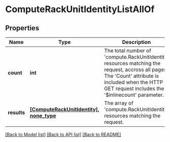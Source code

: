 # ComputeRackUnitIdentityListAllOf

## Properties
Name | Type | Description | Notes
------------ | ------------- | ------------- | -------------
**count** | **int** | The total number of &#39;compute.RackUnitIdentity&#39; resources matching the request, accross all pages. The &#39;Count&#39; attribute is included when the HTTP GET request includes the &#39;$inlinecount&#39; parameter. | [optional] 
**results** | [**[ComputeRackUnitIdentity], none_type**](ComputeRackUnitIdentity.md) | The array of &#39;compute.RackUnitIdentity&#39; resources matching the request. | [optional] 

[[Back to Model list]](../README.md#documentation-for-models) [[Back to API list]](../README.md#documentation-for-api-endpoints) [[Back to README]](../README.md)


